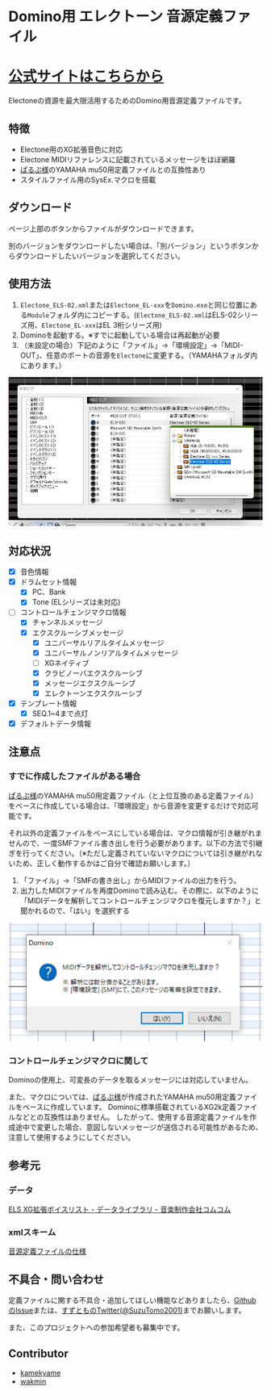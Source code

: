 # Domino用 エレクトーン 音源定義ファイル

# [公式サイトはこちらから](https://el.kamekyame.com/tools/domino-define)

Electoneの資源を最大限活用するためのDomino用音源定義ファイルです。

## 特徴

- Electone用のXG拡張音色に対応
- Electone MIDIリファレンスに記載されているメッセージをほぼ網羅
- [ぱるぷ様](http://parupu.chu.jp/)のYAMAHA mu50用定義ファイルとの互換性あり
- スタイルファイル用のSysEx.マクロを搭載

## ダウンロード

ページ上部のボタンからファイルがダウンロードできます。

別のバージョンをダウンロードしたい場合は、「別バージョン」というボタンからダウンロードしたいバージョンを選択してください。

## 使用方法

1. `Electone_ELS-02.xml`または`Electone_EL-xxx`を`Domino.exe`と同じ位置にある`Module`フォルダ内にコピーする。(`Electone_ELS-02.xml`はELS-02シリーズ用、`Electone_EL-xxx`はEL
   3桁シリーズ用)
1. Dominoを起動する。※すでに起動している場合は再起動が必要
1. （未設定の場合）下記のように「ファイル」→「環境設定」→「MIDI-OUT」、任意のポートの音源を`Electone`に変更する。（YAMAHAフォルダ内にあります。）

![](./docs/img/domino-midiout.png)

## 対応状況

- [x] 音色情報
- [x] ドラムセット情報
  - [x] PC、Bank
  - [x] Tone (ELシリーズは未対応)
- [ ] コントロールチェンジマクロ情報
  - [x] チャンネルメッセージ
  - [x] エクスクルーシブメッセージ
    - [x] ユニバーサルリアルタイムメッセージ
    - [x] ユニバーサルノンリアルタイムメッセージ
    - [ ] XGネイティブ
    - [x] クラビノーバエクスクルーシブ
    - [x] メッセージエクスクルーシブ
    - [x] エレクトーンエクスクルーシブ
- [x] テンプレート情報
  - [x] SEQ.1~4まで点灯
- [x] デフォルトデータ情報

## 注意点

### すでに作成したファイルがある場合

[ぱるぷ様](http://parupu.chu.jp/)のYAMAHA
mu50用定義ファイル（と上位互換のある定義ファイル）をベースに作成している場合は、「環境設定」から音源を変更するだけで対応可能です。

それ以外の定義ファイルをベースにしている場合は、マクロ情報が引き継がれませんので、一度SMFファイル書き出しを行う必要があります。以下の方法で引継ぎを行ってください。（※ただし定義されていないマクロについては引き継がれないため、正しく動作するかはご自分で確認お願いします。）

1. 「ファイル」→「SMFの書き出し」からMIDIファイルの出力を行う。
1. 出力したMIDIファイルを再度Dominoで読み込む。その際に、以下のように「MIDIデータを解析してコントロールチェンジマクロを復元しますか？」と聞かれるので、「はい」を選択する

![](./docs/img/domino-restore.png)

### コントロールチェンジマクロに関して

Dominoの使用上、可変長のデータを取るメッセージには対応していません。

また、マクロについては、[ぱるぷ様](http://parupu.chu.jp/)が作成されたYAMAHA mu50用定義ファイルをベースに作成しています。
Dominoに標準搭載されているXG2k定義ファイルなどとの互換性はありません。
したがって、使用する音源定義ファイルを作成途中で変更した場合、意図しないメッセージが送信される可能性があるため、注意して使用するようにしてください。

## 参考元

### データ

[ELS XG拡張ボイスリスト - データライブラリ -
音楽制作会社コムコム](http://www.comcom2.com/lib/els_ext_xg_voice_list.html#113)

### xmlスキーム

[音源定義ファイルの仕様](http://5.pro.tok2.com/~mpc/ranzan86/domino/Domino129/Manual/module.htm)

## 不具合・問い合わせ

定義ファイルに関する不具合・追加してほしい機能などありましたら、[GithubのIssue](https://github.com/kamekyame/el-domino_define/issues)または、[すずとものTwitter(@SuzuTomo2001)](https://twitter.com/SuzuTomo2001)までお願いします。

また、このプロジェクトへの参加希望者も募集中です。

## Contributor

- [kamekyame](https://github.com/kamekyame)
- [wakmin](https://github.com/wakmin-oxo)
